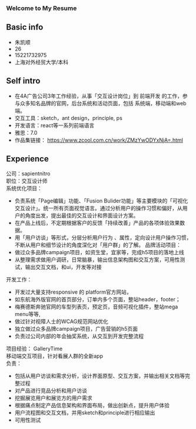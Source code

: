 ### Welcome to My Resume

## Basic info
- 朱凯顺
- 26
- 15221732975
- 上海对外经贸大学/本科

## Self intro
- 在4A广告公司3年工作经验，从事「交互设计岗位」到 前端开发 的工作，参与众多知名品牌的官网，后台系统和活动页面，包括 系统端，移动端和web端。  
- 交互工具：sketch，ant design，principle, ps  
- 开发语言：react等一系列前端语言
- 雅思：7.0  
- 作品集链接： https://www.zcool.com.cn/work/ZMzYwODYxNjA=.html

## Experience
公司：sapientnitro  
职位：交互设计师  
系统优化项目： 
- 负责系统「Page编辑」功能、「Fusion Bulider功能」等主要模块的「可视化交互设计」。统一所有页面视觉语言。通过分析用户的操作习惯和偏好，从用户的角度出发，提出最佳的交互设计和界面设计方案。 
- 在产品上线后，不定期根据客户的反馈「持续改善」产品的各项体验效果数据。 
- 用「用户访谈」等形式，分层分析用户行为 、属性，定向设计用户操作习惯，不断从用户和细节设计的角度深化对「用户群」的了解。
品牌活动项目： 
- 做过众多品牌campaign项目，如资生堂，宜家等，完成h5项目的落地上线 
- 从整理需求做用户调研，日常脑暴，输出信息架构图和交互方案，可用性测试，输出交互文档，和ui，开发等对接 

开发工作：  
- 开发过大量支持responsive 的 platform官方网站， 
- 如东航海外版官网的首页部分，订单内多个页面，整站header，footer； 
- 梅赛德斯奔驰官网的车型列表页，预定页，音频可视化插件，整站mega menu等等, 
- 做过针对视障人士的WCAG规范网站优化
- 独立做过众多品牌campaign项目，广告营销的h5页面
- 负责过公司内部的年会抽奖系统，从交互到开发完整流程


项目经验： 
GalleryTime  
移动端交互项目，针对看展人群的全新app  
负责：
- 包括从用户访谈和需求分析，设计界面原型、交互方案，并输出相关文档等完整过程
- 对产品进行竞品分析和用户访谈
- 挖掘展览用户和展览方的用户需求
- 根据痛点制定产品信息架构和界面布局，做出创新点，提升用户体验
- 用户流程图和交互文档，并用sketch和principle进行相应输出
- 可用性测试
